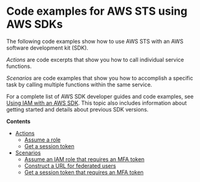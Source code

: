 # Code examples for AWS STS using AWS SDKs<a name="service_code_examples_sts"></a>

The following code examples show how to use AWS STS with an AWS software development kit \(SDK\)\. 

*Actions* are code excerpts that show you how to call individual service functions\.

*Scenarios* are code examples that show you how to accomplish a specific task by calling multiple functions within the same service\.

For a complete list of AWS SDK developer guides and code examples, see [Using IAM with an AWS SDK](sdk-general-information-section.md)\. This topic also includes information about getting started and details about previous SDK versions\.

**Contents**
+ [Actions](service_code_examples_sts_actions.md)
  + [Assume a role](example_sts_AssumeRole_section.md)
  + [Get a session token](example_sts_GetSessionToken_section.md)
+ [Scenarios](service_code_examples_sts_scenarios.md)
  + [Assume an IAM role that requires an MFA token](example_sts_Scenario_AssumeRoleMfa_section.md)
  + [Construct a URL for federated users](example_sts_Scenario_ConstructFederatedUrl_section.md)
  + [Get a session token that requires an MFA token](example_sts_Scenario_SessionTokenMfa_section.md)